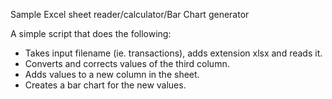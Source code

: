 Sample Excel sheet reader/calculator/Bar Chart generator

A simple script that does the following:
- Takes input filename (ie. transactions), adds extension xlsx and reads it.
- Converts and corrects values of the third column.
- Adds values to a new column in the sheet.
- Creates a bar chart for the new values.
